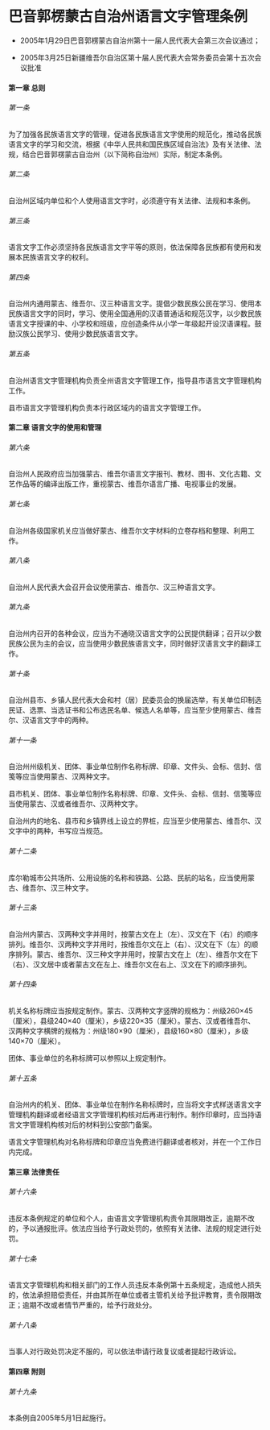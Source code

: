 # 巴音郭楞蒙古自治州语言文字管理条例

- 2005年1月29日巴音郭楞蒙古自治州第十一届人民代表大会第三次会议通过；

- 2005年3月25日新疆维吾尔自治区第十届人民代表大会常务委员会第十五次会议批准

<!-- INFO END -->

#### 第一章 总则

###### 第一条

为了加强各民族语言文字的管理，促进各民族语言文字使用的规范化，推动各民族语言文字的学习和交流，根据《中华人民共和国民族区域自治法》及有关法律、法规，结合巴音郭楞蒙古自治州（以下简称自治州）实际，制定本条例。

###### 第二条

自治州区域内单位和个人使用语言文字时，必须遵守有关法律、法规和本条例。

###### 第三条

语言文字工作必须坚持各民族语言文字平等的原则，依法保障各民族都有使用和发展本民族语言文字的权利。

###### 第四条

自治州内通用蒙古、维吾尔、汉三种语言文字。提倡少数民族公民在学习、使用本民族语言文字的同时，学习、使用全国通用的汉语普通话和规范汉字，以少数民族语言文字授课的中、小学校和班级，应创造条件从小学一年级起开设汉语课程。鼓励汉族公民学习、使用少数民族语言文字。

###### 第五条

自治州语言文字管理机构负责全州语言文字管理工作，指导县市语言文字管理机构工作。

县市语言文字管理机构负责本行政区域内的语言文字管理工作。

#### 第二章 语言文字的使用和管理

###### 第六条

自治州人民政府应当加强蒙古、维吾尔语言文字报刊、教材、图书、文化古籍、文艺作品等的编译出版工作，重视蒙古、维吾尔语言广播、电视事业的发展。

###### 第七条

自治州各级国家机关应当做好蒙古、维吾尔文字材料的立卷存档和整理、利用工作。

###### 第八条

自治州人民代表大会召开会议使用蒙古、维吾尔、汉三种语言文字。

###### 第九条

自治州内召开的各种会议，应当为不通晓汉语言文字的公民提供翻译；召开以少数民族公民为主的会议，应当使用少数民族语言文字，同时做好汉语言文字的翻译工作。

###### 第十条

自治州县市、乡镇人民代表大会和村（居）民委员会的换届选举，有关单位印制选民证、选票、当选证书和公布选民名单、候选人名单等，应当至少使用蒙古、维吾尔、汉语言文字中的两种。

###### 第十一条

自治州州级机关、团体、事业单位制作名称标牌、印章、文件头、会标、信封、信笺等应当使用蒙古、汉两种文字。

县市机关、团体、事业单位制作名称标牌、印章、文件头、会标、信封、信笺等应当使用蒙古、汉或者维吾尔、汉两种文字。

自治州内的地名、县市和乡镇界线上设立的界桩，应当至少使用蒙古、维吾尔、汉文字中的两种，书写应当规范。

###### 第十二条

库尔勒城市公共场所、公用设施的名称和铁路、公路、民航的站名，应当使用蒙古、维吾尔、汉三种文字。

###### 第十三条

自治州内蒙古、汉两种文字并用时，按蒙古文在上（左）、汉文在下（右）的顺序排列。维吾尔、汉两种文字并用时，按维吾尔文在上（右）、汉文在下（左）的顺序排列。蒙古、维吾尔、汉三种文字并用时，按蒙古文在上（左）、维吾尔文在下（右）、汉文居中或者蒙古文在左上、维吾尔文在右上、汉文在下的顺序排列。

###### 第十四条

机关名称标牌应当按规定制作。蒙古、汉两种文字竖牌的规格为：州级260×45（厘米），县级240×40（厘米），乡级220×35（厘米）。蒙古、汉或者维吾尔、汉两种文字横牌的规格为：州级180×90（厘米），县级160×80（厘米），乡级140×70（厘米）。

团体、事业单位的名称标牌可以参照以上规定制作。

###### 第十五条

自治州内的机关、团体、事业单位在制作名称标牌时，应当将文字式样送语言文字管理机构翻译或者经语言文字管理机构核对后再进行制作。制作印章时，应当持语言文字管理机构核对后的材料到公安部门备案。

语言文字管理机构对名称标牌和印章应当免费进行翻译或者核对，并在一个工作日内完成。

#### 第三章 法律责任

###### 第十六条

违反本条例规定的单位和个人，由语言文字管理机构责令其限期改正，逾期不改的，予以通报批评。依法应当给予行政处罚的，依照有关法律、法规的规定进行处罚。

###### 第十七条

语言文字管理机构和相关部门的工作人员违反本条例第十五条规定，造成他人损失的，依法承担赔偿责任，并由其所在单位或者主管机关给予批评教育，责令限期改正；逾期不改或者情节严重的，给予行政处分。

###### 第十八条

当事人对行政处罚决定不服的，可以依法申请行政复议或者提起行政诉讼。

#### 第四章 附则

###### 第十九条

本条例自2005年5月1日起施行。
